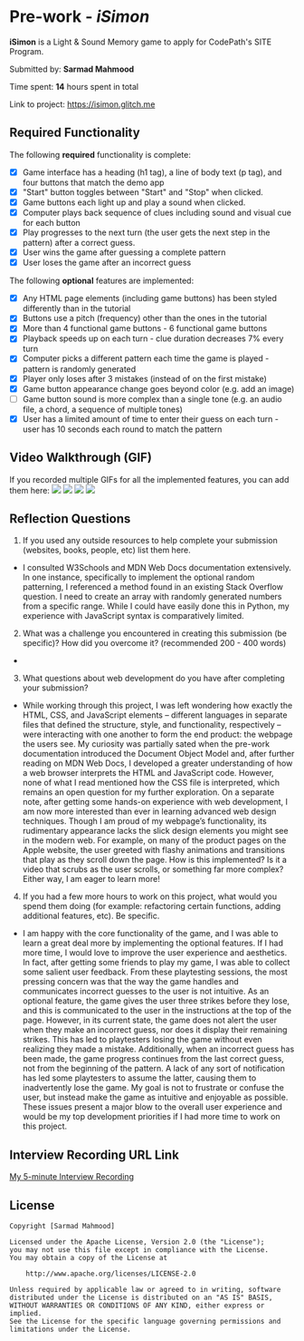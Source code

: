 # Pre-work - *iSimon*

**iSimon** is a Light & Sound Memory game to apply for CodePath's SITE Program. 

Submitted by: **Sarmad Mahmood**

Time spent: **14** hours spent in total

Link to project: https://isimon.glitch.me

## Required Functionality

The following **required** functionality is complete:

* [X] Game interface has a heading (h1 tag), a line of body text (p tag), and four buttons that match the demo app
* [X] "Start" button toggles between "Start" and "Stop" when clicked. 
* [X] Game buttons each light up and play a sound when clicked. 
* [X] Computer plays back sequence of clues including sound and visual cue for each button
* [X] Play progresses to the next turn (the user gets the next step in the pattern) after a correct guess. 
* [X] User wins the game after guessing a complete pattern
* [X] User loses the game after an incorrect guess

The following **optional** features are implemented:

* [X] Any HTML page elements (including game buttons) has been styled differently than in the tutorial
* [X] Buttons use a pitch (frequency) other than the ones in the tutorial
* [X] More than 4 functional game buttons - 6 functional game buttons
* [X] Playback speeds up on each turn - clue duration decreases 7% every turn
* [X] Computer picks a different pattern each time the game is played - pattern is randomly generated 
* [X] Player only loses after 3 mistakes (instead of on the first mistake)
* [X] Game button appearance change goes beyond color (e.g. add an image)
* [ ] Game button sound is more complex than a single tone (e.g. an audio file, a chord, a sequence of multiple tones)
* [X] User has a limited amount of time to enter their guess on each turn - user has 10 seconds each round to match the pattern

## Video Walkthrough (GIF)

If you recorded multiple GIFs for all the implemented features, you can add them here:
![](gif1-link-here)
![](gif2-link-here)
![](gif3-link-here)
![](gif4-link-here)

## Reflection Questions

1. If you used any outside resources to help complete your submission (websites, books, people, etc) list them here. 

* I consulted W3Schools and MDN Web Docs documentation extensively. In one instance, specifically to implement the optional random patterning, I referenced a method found in an existing Stack Overflow question. I need to create an array with randomly generated numbers from a specific range. While I could have easily done this in Python, my experience with JavaScript syntax is comparatively limited. 

2. What was a challenge you encountered in creating this submission (be specific)? How did you overcome it? (recommended 200 - 400 words) 

* 

3. What questions about web development do you have after completing your submission?

* While working through this project, I was left wondering how exactly the HTML, CSS, and JavaScript elements – different languages in separate files that defined the structure, style, and functionality, respectively – were interacting with one another to form the end product: the webpage the users see. My curiosity was partially sated when the pre-work documentation introduced the Document Object Model and, after further reading on MDN Web Docs, I developed a greater understanding of how a web browser interprets the HTML and JavaScript code. However, none of what I read mentioned how the CSS file is interpreted, which remains an open question for my further exploration. On a separate note, after getting some hands-on experience with web development, I am now more interested than ever in learning advanced web design techniques. Though I am proud of my webpage’s functionality, its rudimentary appearance lacks the slick design elements you might see in the modern web. For example, on many of the product pages on the Apple website, the user greeted with flashy animations and transitions that play as they scroll down the page. How is this implemented? Is it a video that scrubs as the user scrolls, or something far more complex? Either way, I am eager to learn more! 

4. If you had a few more hours to work on this project, what would you spend them doing (for example: refactoring certain functions, adding additional features, etc). Be specific. 

* I am happy with the core functionality of the game, and I was able to learn a great deal more by implementing the optional features. If I had more time, I would love to improve the user experience and aesthetics. In fact, after getting some friends to play my game, I was able to collect some salient user feedback. From these playtesting sessions, the most pressing concern was that the way the game handles and communicates incorrect guesses to the user is not intuitive. As an optional feature, the game gives the user three strikes before they lose, and this is communicated to the user in the instructions at the top of the page. However, in its current state, the game does not alert the user when they make an incorrect guess, nor does it display their remaining strikes. This has led to playtesters losing the game without even realizing they made a mistake. Additionally, when an incorrect guess has been made, the game progress continues from the last correct guess, not from the beginning of the pattern. A lack of any sort of notification has led some playtesters to assume the latter, causing them to inadvertently lose the game. My goal is not to frustrate or confuse the user, but instead make the game as intuitive and enjoyable as possible. These issues present a major blow to the overall user experience and would be my top development priorities if I had more time to work on this project. 

## Interview Recording URL Link

[My 5-minute Interview Recording](your-link-here)


## License

    Copyright [Sarmad Mahmood]

    Licensed under the Apache License, Version 2.0 (the "License");
    you may not use this file except in compliance with the License.
    You may obtain a copy of the License at

        http://www.apache.org/licenses/LICENSE-2.0

    Unless required by applicable law or agreed to in writing, software
    distributed under the License is distributed on an "AS IS" BASIS,
    WITHOUT WARRANTIES OR CONDITIONS OF ANY KIND, either express or implied.
    See the License for the specific language governing permissions and
    limitations under the License.